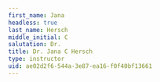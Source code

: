 ```yaml
---
first_name: Jana
headless: true
last_name: Hersch
middle_initial: C
salutation: Dr.
title: Dr. Jana C Hersch
type: instructor
uid: ae02d2f6-544a-3e87-ea16-f0f40bf13661
---
```

